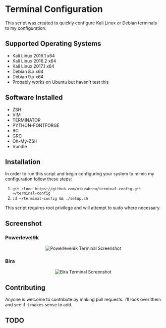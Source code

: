 # Terminal Configuration
This script was created to quickly configure Kali Linux or Debian terminals to my configuration.

## Supported Operating Systems
- Kali Linux 2016.1 x64
- Kali Linux 2016.2 x64
- Kali Linux 2017.1 x64
- Debian 8.x x64
- Debian 9.x x64
- Probably works on Ubuntu but haven't test this

## Software Installed
- ZSH
- VIM
- TERMINATOR
- PYTHON-FONTFORGE
- BC
- GRC
- Oh-My-ZSH
- Vundle

## Installation
In order to run this script and begin configuring your system to mimic my configuration follow these steps:
1. `git clone https://github.com/mikeabreu/terminal-config.git ~/terminal-config`
2. `cd ~/terminal-config && ./setup.sh`

This script requires root privilege and will attempt to sudo where necessary.

## Screenshot
### Powerlevel9k
<p align="center">
  <img src="https://i.imgur.com/SzVYmG7.png" alt="Powerlevel9k Terminal Screenshot">
</p>

### Bira
<p align="center">
   <img src="https://i.imgur.com/Uk4vDQv.png" alt="Bira Terminal Screenshot">
</p>

## Contributing
Anyone is welcome to contribute by making pull requests. I'll look over them and see if it makes sense to add.

## TODO
